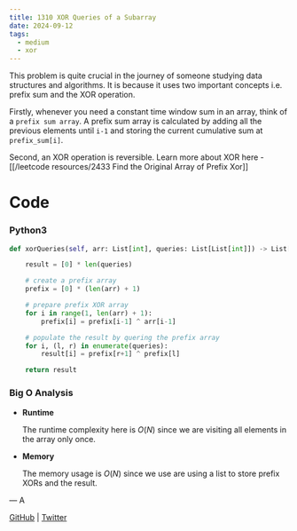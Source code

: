 ```yaml
---
title: 1310 XOR Queries of a Subarray
date: 2024-09-12
tags:
  - medium
  - xor
---
```


This problem is quite crucial in the journey of someone studying data structures and algorithms. It is because it uses two important concepts i.e. prefix sum and the XOR operation.

Firstly, whenever you need a constant time window sum in an array, think of a `prefix sum array`. A prefix sum array is calculated by adding all the previous elements until `i-1` and storing the current cumulative sum at `prefix_sum[i]`.

Second, an XOR operation is reversible. Learn more about XOR here - [[/leetcode resources/2433 Find the Original Array of Prefix Xor]]

# Code

### Python3

```python
def xorQueries(self, arr: List[int], queries: List[List[int]]) -> List[int]:

    result = [0] * len(queries)

    # create a prefix array
    prefix = [0] * (len(arr) + 1)

    # prepare prefix XOR array
    for i in range(1, len(arr) + 1):
        prefix[i] = prefix[i-1] ^ arr[i-1]

    # populate the result by quering the prefix array
    for i, (l, r) in enumerate(queries):
        result[i] = prefix[r+1] ^ prefix[l]

    return result
```

### Big O Analysis

- **Runtime**

  The runtime complexity here is $O(N)$ since we are visiting all elements in the array only once.

- **Memory**

  The memory usage is $O(N)$ since we use are using a list to store prefix XORs and the result.

— A

[GitHub](https://github.com/athkdev) | [Twitter](https://twitter.com/athkdev)
